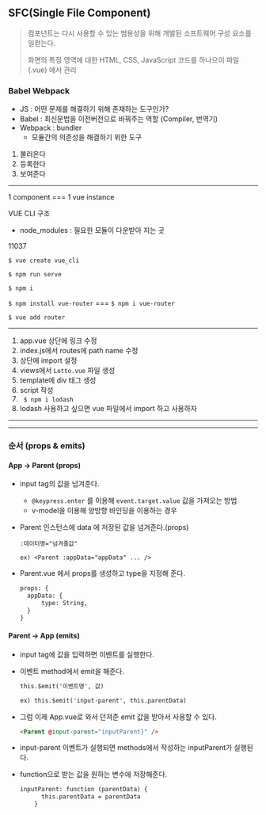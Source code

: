 ## SFC(Single File Component)

> 컴포넌트는 다시 사용할 수 있는 범용성을 위해 개발된 소프트웨어 구성 요소를 일컫는다.
>
>  
>
> 화면의 특정 영역에 대한 HTML, CSS, JavaScript 코드를 하나으이 파일(.vue) 에서 관리



### Babel Webpack

* JS : 어떤 문제를 해결하기 위해 존재하는 도구인가?
* Babel : 최신문법을 이전버전으로 바꿔주는 역할 (Compiler, 번역기)
* Webpack : bundler
  *  모듈간의 의존성을 해결하기 위한 도구



1. 불러온다
2. 등록한다
3. 보여준다

___

1 component === 1 vue instance



VUE CLI 구조

* node_modules : 필요한 모듈이 다운받아 지는 곳

11037

`$ vue create vue_cli`

`$ npm run serve`

`$ npm i`

`$ npm install vue-router` === `$ npm i vue-router`

`$ vue add router`

___

1. app.vue 상단에 링크 수정
2. index.js에서 routes에 path name 수정
3. 상단에 import 설정
4. views에서 `Lotto.vue` 파일 생성
5. template에 div 태그 생성
6. script 작성
7. ` $ npm i lodash`
8. lodash 사용하고 싶으면 vue 파일에서 import 하고 사용하자



___

___

### 

### 순서 (props & emits)

#### App -> Parent (props)

* input tag의 값을 넘겨준다.

  * `@keypress.enter` 를 이용해 `event.target.value`  값을 가져오는 방법
  * v-model을 이용해 양방향 바인딩을 이용하는 경우

* Parent 인스턴스에 data 에 저장된 값을 넘겨준다.(props)

  ```
  :데이터명="넘겨줄값"
  
  ex) <Parent :appData="appData" ... />
  ```

  

* Parent.vue 에서 props를 생성하고 type을 지정해 준다.

  ```html
  props: {
  	appData: {
  		type: String,
  	}
  }
  ```

  

#### Parent -> App (emits)

* input tag에 값을 입력하면 이벤트를 실행한다.

* 이벤트 method에서 emit을 해준다.

  ```html
  this.$emit('이벤트명', 값)
  
  ex) this.$emit('input-parent', this.parentData)
  ```

  

* 그럼 이제 App.vue로 와서 던져준 emit 값을 받아서 사용할 수 있다.

  ```html
  <Parent @input-parent="inputParent}" />
  ```

* input-parent 이벤트가 실행되면 methods에서 작성하는 inputParent가 실행된다.

* function으로 받는 값을 원하는 변수에 저장해준다.

  ```html
  inputParent: function (parentData) {
        this.parentData = parentData
      }
  ```

  